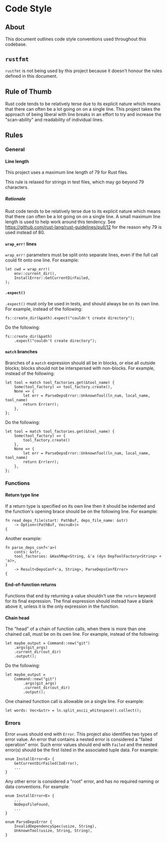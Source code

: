 Code Style
==========

About
-----

This document outlines code style conventions used throughout this codebase.

`rustfmt`
---------

`rustfmt` is not being used by this project because it doesn't honour the rules
defined in this document.

Rule of Thumb
-------------

Rust code tends to be relatively terse due to its explicit nature which means
that there can often be a lot going on on a single line. This project takes the
approach of being liberal with line breaks in an effort to try and increase the
"scan-ability" and readability of individual lines.

Rules
-----

### General

#### Line length

This project uses a maximum line length of 79 for Rust files.

This rule is relaxed for strings in test files, which may go beyond 79
characters.

##### Rationale

Rust code tends to be relatively terse due to its explicit nature which means
that there can often be a lot going on on a single line. A small maximum line
length is used to help work around this tendency. See
<https://github.com/rust-lang/rust-guidelines/pull/12> for the reason why 79 is
used instead of 80.

#### `wrap_err!` lines

`wrap_err!` parameters must be split onto separate lines, even if the full call
could fit onto one line. For example:

    let cwd = wrap_err!(
        env::current_dir(),
        InstallError::GetCurrentDirFailed,
    );

#### `.expect()`

`.expect()` must only be used in tests, and should always be on its own line.
For example, instead of the following:

    fs::create_dir(&path).expect("couldn't create directory");

Do the following:

    fs::create_dir(&path)
        .expect("couldn't create directory");

#### `match` branches

Branches of a `match` expression should all be in blocks, or else all outside
blocks; blocks should not be interspersed with non-blocks. For example, instead
of the following:

    let tool = match tool_factories.get(&tool_name) {
        Some(tool_factory) => tool_factory.create(),
        None => {
            let err = ParseDepsError::UnknownTool(ln_num, local_name, tool_name)
            return Err(err);
        },
    };

Do the following:

    let tool = match tool_factories.get(&tool_name) {
        Some(tool_factory) => {
            tool_factory.create()
        },
        None => {
            let err = ParseDepsError::UnknownTool(ln_num, local_name, tool_name)
            return Err(err);
        },
    };

### Functions

#### Return type line

If a return type is specified on its own line then it should be indented and the
function's opening brace should be on the following line. For example:

    fn read_deps_file(start: PathBuf, deps_file_name: &str)
        -> Option<(PathBuf, Vec<u8>)>
    {

Another example:

    fn parse_deps_conf<'a>(
        conts: &str,
        tool_factories: &HashMap<String, &'a (dyn DepToolFactory<String> + 'a)>,
    )
        -> Result<DepsConf<'a, String>, ParseDepsConfError>
    {

#### End-of-function returns

Functions that end by returning a value shouldn't use the `return` keyword for
its final expression. The final expression should instead have a blank above it,
unless it is the only expression in the function.

#### Chain head

The "head" of a chain of function calls, when there is more than one chained
call, must be on its own line. For example, instead of the following:

    let maybe_output = Command::new("git")
        .args(git_args)
        .current_dir(out_dir)
        .output();

Do the following:

    let maybe_output =
        Command::new("git")
            .args(git_args)
            .current_dir(out_dir)
            .output();

One chained function call is allowable on a single line. For example:

    let words: Vec<&str> = ln.split_ascii_whitespace().collect();

### Errors

Error `enum`s should end with `Error`. This project also identifies two types of
error value. An error that contains a nested error is considered a "failed
operation" error. Such error values should end with `Failed` and the nested
error(s) should be the first listed in the associated tuple data. For example:

    enum InstallError<E> {
        GetCurrentDirFailed(IoError),
        ...
    }

Any other error is considered a "root" error, and has no required naming or data
conventions. For example:

    enum InstallError<E> {
        ...
        NoDepsFileFound,
        ...
    }

    enum ParseDepsError {
        InvalidDependencySpec(usize, String),
        UnknownTool(usize, String, String),
    }
